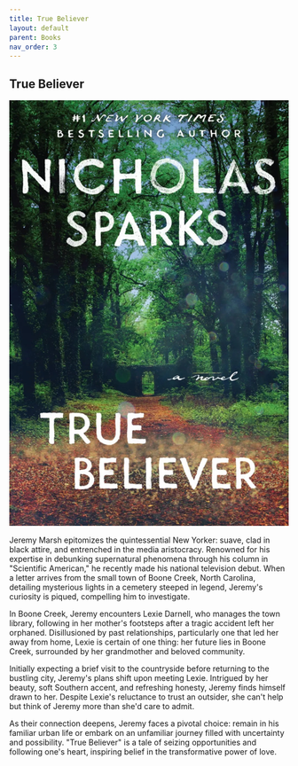 ```yaml
---
title: True Believer
layout: default
parent: Books
nav_order: 3
---
```


## True Believer

![alt books](../Images/True-Believer.jpg)

Jeremy Marsh epitomizes the quintessential New Yorker: suave, clad in black attire, and entrenched in the media aristocracy. Renowned for his expertise in debunking supernatural phenomena through his column in "Scientific American," he recently made his national television debut. When a letter arrives from the small town of Boone Creek, North Carolina, detailing mysterious lights in a cemetery steeped in legend, Jeremy's curiosity is piqued, compelling him to investigate.

In Boone Creek, Jeremy encounters Lexie Darnell, who manages the town library, following in her mother's footsteps after a tragic accident left her orphaned. Disillusioned by past relationships, particularly one that led her away from home, Lexie is certain of one thing: her future lies in Boone Creek, surrounded by her grandmother and beloved community.

Initially expecting a brief visit to the countryside before returning to the bustling city, Jeremy's plans shift upon meeting Lexie. Intrigued by her beauty, soft Southern accent, and refreshing honesty, Jeremy finds himself drawn to her. Despite Lexie's reluctance to trust an outsider, she can't help but think of Jeremy more than she'd care to admit.

As their connection deepens, Jeremy faces a pivotal choice: remain in his familiar urban life or embark on an unfamiliar journey filled with uncertainty and possibility. "True Believer" is a tale of seizing opportunities and following one's heart, inspiring belief in the transformative power of love.